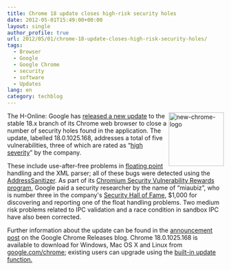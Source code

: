 ```yaml
---
title: Chrome 18 update closes high-risk security holes
date: 2012-05-01T15:49:00+00:00
layout: single
author_profile: true
url: 2012/05/01/chrome-18-update-closes-high-risk-security-holes/
tags:
  - Browser
  - Google
  - Google Chrome
  - security
  - software
  - Updates
lang: en
category: techblog
---
```

[<img title="new-chrome-logo" border="0" alt="new-chrome-logo" align="right" src="http://lh3.ggpht.com/-0YUqNQsppC4/T5__D_6US8I/AAAAAAAAFyo/RNx9PkesM98/new-chrome-logo_thumb.png?imgmax=800" width="128" height="125" />](http://lh3.ggpht.com/-mv8-JdAayAM/T5__CD9bF_I/AAAAAAAAFyg/eSExO5AJ3B0/s1600-h/new-chrome-logo%25255B2%25255D.png)The H-Online: Google has [released a new update](http://googlechromereleases.blogspot.co.uk/2012/04/stable-channel-update_30.html) to the stable 18.x branch of its Chrome web browser to close a number of security holes found in the application. The update, labelled 18.0.1025.168, addresses a total of five vulnerabilities, three of which are rated as &#8220;[high severity](https://sites.google.com/a/chromium.org/dev/developers/severity-guidelines)&#8221; by the company. 

These include use-after-free problems in [floating point](http://en.wikipedia.org/wiki/Floating_point) handling and the XML parser; all of these bugs were detected using the [AddressSanitizer](http://code.google.com/p/address-sanitizer/wiki/AddressSanitizer). As part of its [Chromium Security Vulnerability Rewards program](https://sites.google.com/a/chromium.org/dev/Home/chromium-security), Google paid a security researcher by the name of &#8220;miaubiz&#8221;, who is number three in the company's [Security Hall of Fame](http://www.chromium.org/Home/chromium-security/hall-of-fame), $1,000 for discovering and reporting one of the float handling problems. Two medium risk problems related to IPC validation and a race condition in sandbox IPC have also been corrected. 

Further information about the update can be found in the [announcement post](http://googlechromereleases.blogspot.co.uk/2012/04/stable-channel-update_30.html) on the Google Chrome Releases blog. Chrome 18.0.1025.168 is available to download for Windows, Mac OS X and Linux from [google.com/chrome](http://www.google.com/chrome); existing users can upgrade using the [built-in update function.](http://support.google.com/chrome/bin/answer.py?hl=en&answer=95414)